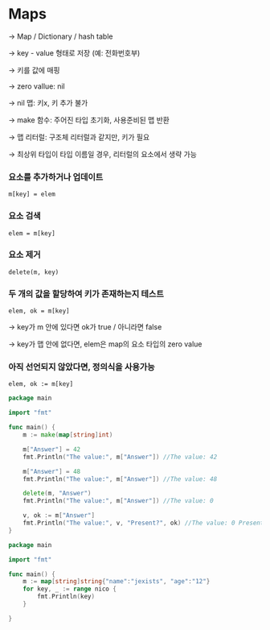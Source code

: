 # Maps

→ Map / Dictionary / hash table

→ key - value 형태로 저장 (예: 전화번호부)

→ 키를 값에 매핑

→ zero vallue: nil 

→ nil 맵: 키x, 키 추가 불가

→ make 함수: 주어진 타입 초기화, 사용준비된 맵 반환

→ 맵 리터럴: 구조체 리터럴과 같지만, 키가 필요

→ 최상위 타입이 타입 이름일 경우, 리터럴의 요소에서 생략 가능

### 요소를 추가하거나 업데이트

```
m[key] = elem
```

### 요소 검색

```
elem = m[key]
```

### 요소 제거

```
delete(m, key)
```

### 두 개의 값을 할당하여 키가 존재하는지 테스트

```
elem, ok = m[key]
```

→ key가 m 안에 있다면 ok가 true / 아니라면 false

→ key가 맵 안에 없다면, elem은 map의 요소 타입의 zero value

### 아직 선언되지 않았다면, 정의식을 사용가능

```
elem, ok := m[key]
```

```go
package main

import "fmt"

func main() {
	m := make(map[string]int)

	m["Answer"] = 42
	fmt.Println("The value:", m["Answer"]) //The value: 42

	m["Answer"] = 48
	fmt.Println("The value:", m["Answer"]) //The value: 48

	delete(m, "Answer")
	fmt.Println("The value:", m["Answer"]) //The value: 0

	v, ok := m["Answer"]
	fmt.Println("The value:", v, "Present?", ok) //The value: 0 Present? false
}
```

```go
package main

import "fmt"

func main() {
	m := map[string]string{"name":"jexists", "age":"12"}
	for key, _ := range nico {
		fmt.Println(key)
	}

}
```